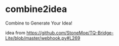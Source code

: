 # combine2idea
Combine to Generate Your Idea!

idea from https://github.com/StoneMoe/TQ-Bridge-Lite/blob/master/webhook.py#L269
